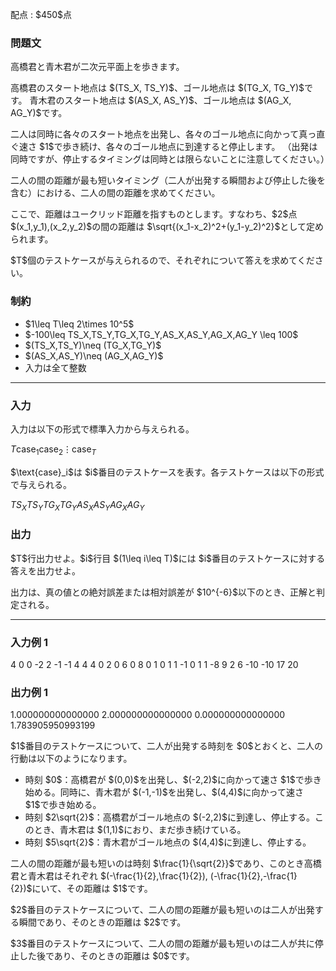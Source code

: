 
<div>

<span>

<span>

<p>
配点 : $450$点
</p>

<div>

<section>

### **問題文**

<p>
高橋君と青木君が二次元平面上を歩きます。
</p>

<p>
高橋君のスタート地点は $(TS_X, TS_Y)$、ゴール地点は $(TG_X, TG_Y)$です。
青木君のスタート地点は $(AS_X, AS_Y)$、ゴール地点は $(AG_X, AG_Y)$です。
</p>

<p>
二人は同時に各々のスタート地点を出発し、各々のゴール地点に向かって真っ直ぐ速さ $1$で歩き続け、各々のゴール地点に到達すると停止します。
（出発は同時ですが、停止するタイミングは同時とは限らないことに注意してください。）
</p>

<p>
二人の間の距離が最も短いタイミング（二人が出発する瞬間および停止した後を含む）における、二人の間の距離を求めてください。
</p>

<p>
ここで、距離はユークリッド距離を指すものとします。すなわち、$2$点 $(x_1,y_1),(x_2,y_2)$の間の距離は $\sqrt{(x_1-x_2)^2+(y_1-y_2)^2}$として定められます。
</p>

<p>
$T$個のテストケースが与えられるので、それぞれについて答えを求めてください。
</p>

</section>

</div>

<div>

<section>

### **制約**

<ul>

<li>
$1\leq T\leq 2\times 10^5$
</li>

<li>
$-100\leq TS_X,TS_Y,TG_X,TG_Y,AS_X,AS_Y,AG_X,AG_Y \leq 100$
</li>

<li>
$(TS_X,TS_Y)\neq (TG_X,TG_Y)$
</li>

<li>
$(AS_X,AS_Y)\neq (AG_X,AG_Y)$
</li>

<li>
入力は全て整数
</li>

</ul>

</section>

</div>

---

<div>

<div>

<section>

### **入力**

<p>
入力は以下の形式で標準入力から与えられる。
</p>

<div>

$T$$\text{case}_1$$\text{case}_2$$\vdots$$\text{case}_T$
</div>

<p>
$\text{case}_i$は $i$番目のテストケースを表す。各テストケースは以下の形式で与えられる。
</p>

<div>

$TS_X$$TS_Y$$TG_X$$TG_Y$$AS_X$$AS_Y$$AG_X$$AG_Y$
</div>

</section>

</div>

<div>

<section>

### **出力**

<p>
$T$行出力せよ。$i$行目 $(1\leq i\leq T)$には $i$番目のテストケースに対する答えを出力せよ。
</p>

<p>
出力は、真の値との絶対誤差または相対誤差が $10^{-6}$以下のとき、正解と判定される。
</p>

</section>

</div>

</div>

---

<div>

<section>

### **入力例 1**

<div>

4
0 0 -2 2
-1 -1 4 4
4 0 2 0
6 0 8 0
1 0 1 1
-1 0 1 1
-8 9 2 6
-10 -10 17 20

</div>

</section>

</div>

<div>

<section>

### **出力例 1**

<div>

1.000000000000000
2.000000000000000
0.000000000000000
1.783905950993199

</div>

<p>
$1$番目のテストケースについて、二人が出発する時刻を $0$とおくと、二人の行動は以下のようになります。
</p>

<ul>

<li>
時刻 $0$：高橋君が $(0,0)$を出発し、$(-2,2)$に向かって速さ $1$で歩き始める。同時に、青木君が $(-1,-1)$を出発し、$(4,4)$に向かって速さ $1$で歩き始める。
</li>

<li>
時刻 $2\sqrt{2}$：高橋君がゴール地点の $(-2,2)$に到達し、停止する。このとき、青木君は $(1,1)$におり、まだ歩き続けている。
</li>

<li>
時刻 $5\sqrt{2}$：青木君がゴール地点の $(4,4)$に到達し、停止する。
</li>

</ul>

<p>
二人の間の距離が最も短いのは時刻 $\frac{1}{\sqrt{2}}$であり、このとき高橋君と青木君はそれぞれ $(-\frac{1}{2},\frac{1}{2}), (-\frac{1}{2},-\frac{1}{2})$にいて、その距離は $1$です。
</p>

<p>
$2$番目のテストケースについて、二人の間の距離が最も短いのは二人が出発する瞬間であり、そのときの距離は $2$です。
</p>

<p>
$3$番目のテストケースについて、二人の間の距離が最も短いのは二人が共に停止した後であり、そのときの距離は $0$です。
</p>

</section>

</div>

</span>

</span>

</div>
